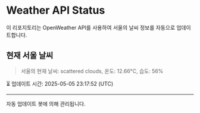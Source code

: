
# Weather API Status

이 리포지토리는 OpenWeather API를 사용하여 서울의 날씨 정보를 자동으로 업데이트합니다.

## 현재 서울 날씨
> 서울의 현재 날씨: scattered clouds, 온도: 12.66°C, 습도: 56%

⏳ 업데이트 시간: 2025-05-05 23:17:52 (UTC)

---
자동 업데이트 봇에 의해 관리됩니다.
